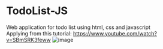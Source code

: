 # TodoList-JS
Web application for todo list using html, css and javascript   
Applying from this tutorial: https://www.youtube.com/watch?v=SBmSRK3feww
![image](https://github.com/ShaymaaEssa/TodoList-JS/assets/11660807/2321be1b-93c9-44de-8877-52d54af38250)
